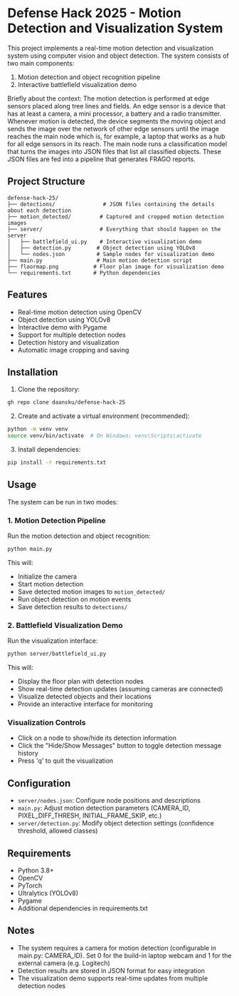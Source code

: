 # Defense Hack 2025 - Motion Detection and Visualization System

This project implements a real-time motion detection and visualization system using computer vision and object detection. The system consists of two main components:

1. Motion detection and object recognition pipeline
2. Interactive battlefield visualization demo

Briefly about the context:
The motion detection is performed at edge sensors placed along tree lines and fields. An edge sensor is a device that has at least a camera, a mini processor, a battery and a radio transmitter. Whenever motion is detected, the device segments the moving object and sends the image over the network of other edge sensors until the image reaches the main node which is, for example, a laptop that works as a hub for all edge sensors in its reach. The main node runs a classification model that turns the images into JSON files that list all classified objects. These JSON files are fed into a pipeline that generates FRAGO reports.

## Project Structure

```
defense-hack-25/
├── detections/               # JSON files containing the details about each detection
├── motion_detected/         # Captured and cropped motion detection images
├── server/                  # Everything that should happen on the server
│   ├── battlefield_ui.py    # Interactive visualization demo
│   ├── detection.py        # Object detection using YOLOv8
│   └── nodes.json          # Sample nodes for visualization demo
├── main.py                 # Main motion detection script
├── floormap.png           # Floor plan image for visualization demo
└── requirements.txt       # Python dependencies
```

## Features

- Real-time motion detection using OpenCV
- Object detection using YOLOv8
- Interactive demo with Pygame
- Support for multiple detection nodes
- Detection history and visualization
- Automatic image cropping and saving

## Installation

1. Clone the repository:

```bash
gh repo clone daansku/defense-hack-25
```

2. Create and activate a virtual environment (recommended):

```bash
python -m venv venv
source venv/bin/activate  # On Windows: venv\Scripts\activate
```

3. Install dependencies:

```bash
pip install -r requirements.txt
```

## Usage

The system can be run in two modes:

### 1. Motion Detection Pipeline

Run the motion detection and object recognition:

```bash
python main.py
```

This will:

- Initialize the camera
- Start motion detection
- Save detected motion images to `motion_detected/`
- Run object detection on motion events
- Save detection results to `detections/`

### 2. Battlefield Visualization Demo

Run the visualization interface:

```bash
python server/battlefield_ui.py
```

This will:

- Display the floor plan with detection nodes
- Show real-time detection updates (assuming cameras are connected)
- Visualize detected objects and their locations
- Provide an interactive interface for monitoring

### Visualization Controls

- Click on a node to show/hide its detection information
- Click the "Hide/Show Messages" button to toggle detection message history
- Press 'q' to quit the visualization

## Configuration

- `server/nodes.json`: Configure node positions and descriptions
- `main.py`: Adjust motion detection parameters (CAMERA_ID, PIXEL_DIFF_THRESH, INITIAL_FRAME_SKIP, etc.)
- `server/detection.py`: Modify object detection settings (confidence threshold, allowed classes)

## Requirements

- Python 3.8+
- OpenCV
- PyTorch
- Ultralytics (YOLOv8)
- Pygame
- Additional dependencies in requirements.txt

## Notes

- The system requires a camera for motion detection (configurable in main.py: CAMERA_ID). Set 0 for the build-in laptop webcam and 1 for the external camera (e.g. Logitech)
- Detection results are stored in JSON format for easy integration
- The visualization demo supports real-time updates from multiple detection nodes
